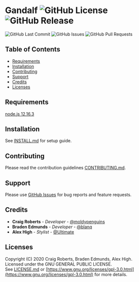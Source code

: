 # Gandalf ![GitHub License](https://img.shields.io/github/license/moldypenguins/Gandalf?logo=GNU) ![GitHub Release](https://img.shields.io/github/package-json/v/moldypenguins/Gandalf?logo=GitHub)
![GitHub Last Commit](https://img.shields.io/github/last-commit/moldypenguins/Gandalf?logo=GitHub)
![GitHub Issues](https://img.shields.io/github/issues-raw/moldypenguins/Gandalf?logo=GitHub)
![GitHub Pull Requests](https://img.shields.io/github/issues-pr-raw/moldypenguins/Gandalf?logo=GitHub)

## Table of Contents
* [Requirements](#requirements)
* [Installation](#installation)
* [Contributing](#contributing)
* [Support](#support)
* [Credits](#credits)
* [Licenses](#licenses)

## Requirements
[node.js 12.16.3](https://nodejs.org/)


## Installation
See [INSTALL.md](INSTALL.md) for setup guide.


## Contributing
Please read the contribution guidelines [CONTRIBUTING.md](CONTRIBUTING.md).


## Support
Please use [GitHub Issues](https://github.com/moldypenguins/Gandalf/issues) for bug reports and feature requests.


## Credits
* **Craig Roberts** - *Developer* - [@moldypenguins](https://t.me/moldypenguins)
* **Braden Edmunds** - *Developer* - [@blanq](https://t.me/blanq4)
* **Alex High** - *Stylist* - [@Ultimate](https://t.me/UltimateNewbie)


## Licenses
Copyright (C) 2020 Craig Roberts, Braden Edmunds, Alex High.  
Licensed under the GNU GENERAL PUBLIC LICENSE.  
See [LICENSE.md](LICENSE.md) or [https://www.gnu.org/licenses/gpl-3.0.html](https://www.gnu.org/licenses/gpl-3.0.html) for more details.

